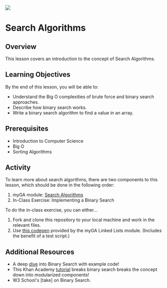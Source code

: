 ![](https://ga-dash.s3.amazonaws.com/production/assets/logo-9f88ae6c9c3871690e33280fcf557f33.png) 

# Search Algorithms

## Overview

This lesson covers an introduction to the concept of Search Algorithms. 

## Learning Objectives

By the end of this lesson, you will be able to:

-   Understand the Big O complexities of brute force and binary search approaches.
-   Describe how binary search works.
-   Write a binary search algorithm to find a value in an array.

## Prerequisites

-   Introduction to Computer Science
-   Big O
-   Sorting Algorithms

## Activity

To learn more about search algorithms, there are two components to this lesson, which should be done in the following order:

1. myGA module: [Search Algorithms](https://my.generalassemb.ly/activities/633)
1. In-Class Exercise: Implementing a Binary Search

To do the in-class exercise, you can either...

1. Fork and clone this repository to your local machine and work in the relevant files.
2. Use [this codepen](https://codepen.io/GAmarketing/pen/aMbWQj?editors=0010#0) provided by the myGA Linked Lists module. (Includes the benefit of a test script.)

## Additional Resources

-   A deep [dive](https://www.geeksforgeeks.org/binary-search-in-javascript/) into Binary Search with example code! 
- This Khan Academy [tutorial](https://www.khanacademy.org/computing/computer-science/algorithms/binary-search/a/binary-search) breaks binary search breaks the concept down into modularized components! 
- W3 School's [take] on Binary Search.
